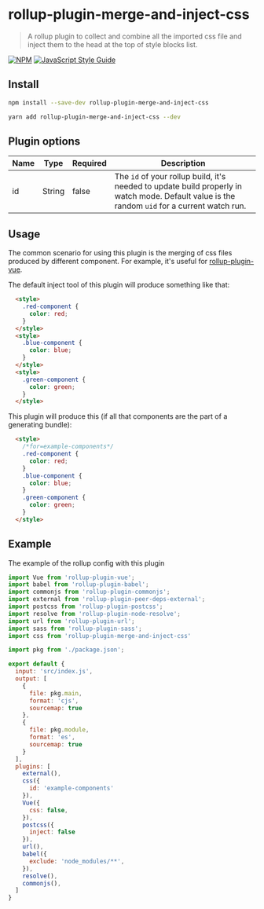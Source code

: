 # rollup-plugin-merge-and-inject-css

> A rollup plugin to collect and combine all the imported css file and inject them to the head at the top of style blocks list.

[![NPM](https://img.shields.io/npm/v/rollup-plugin-merge-and-inject-css.svg)](https://www.npmjs.com/package/rollup-plugin-merge-and-inject-css) [![JavaScript Style Guide](https://img.shields.io/badge/code_style-standard-brightgreen.svg)](https://standardjs.com)

## Install

```bash
npm install --save-dev rollup-plugin-merge-and-inject-css
```
```bash
yarn add rollup-plugin-merge-and-inject-css --dev
```

## Plugin options

| Name     | Type              | Required | Description
|----------|-------------------|----------|-------------
| id       | String            | false    | The `id` of your rollup build, it's needed to update build properly in watch mode. Default value is the random `uid` for a current watch run.

## Usage

The common scenario for using this plugin is the merging of css files produced by different component. For example, it's useful for [rollup-plugin-vue](https://github.com/vuejs/rollup-plugin-vue).

The default inject tool of this plugin will produce something like that:
```html
  <style>
    .red-component {
      color: red;
    }
  </style>
  <style>
    .blue-component {
      color: blue;
    }
  </style>
  <style>
    .green-component {
      color: green;
    }
  </style>
```

This plugin will produce this (if all that components are the part of a generating bundle):
```html
  <style>
    /*for=example-components*/
    .red-component {
      color: red;
    }
    .blue-component {
      color: blue;
    }
    .green-component {
      color: green;
    }
  </style>
```

## Example

The example of the rollup config with this plugin
```js
import Vue from 'rollup-plugin-vue';
import babel from 'rollup-plugin-babel';
import commonjs from 'rollup-plugin-commonjs';
import external from 'rollup-plugin-peer-deps-external';
import postcss from 'rollup-plugin-postcss';
import resolve from 'rollup-plugin-node-resolve';
import url from 'rollup-plugin-url';
import sass from 'rollup-plugin-sass';
import css from 'rollup-plugin-merge-and-inject-css'

import pkg from './package.json';

export default {
  input: 'src/index.js',
  output: [
    {
      file: pkg.main,
      format: 'cjs',
      sourcemap: true
    },
    {
      file: pkg.module,
      format: 'es',
      sourcemap: true
    }
  ],
  plugins: [
    external(),
    css({
      id: 'example-components'
    }),
    Vue({
      css: false,
    }),
    postcss({
      inject: false
    }),
    url(),
    babel({
      exclude: 'node_modules/**',
    }),
    resolve(),
    commonjs(),
  ]
}

```
